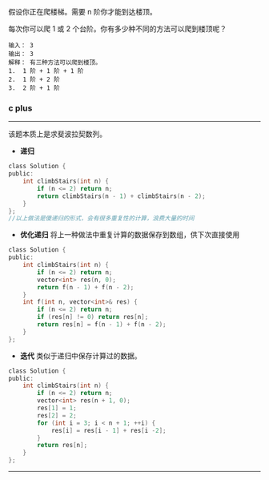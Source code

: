 假设你正在爬楼梯。需要 n 阶你才能到达楼顶。

每次你可以爬 1 或 2 个台阶。你有多少种不同的方法可以爬到楼顶呢？
```
输入： 3
输出： 3
解释： 有三种方法可以爬到楼顶。
1.  1 阶 + 1 阶 + 1 阶
2.  1 阶 + 2 阶
3.  2 阶 + 1 阶
```

### c plus 

***
该题本质上是求斐波拉契数列。
* **递归**
```c
class Solution {
public:
    int climbStairs(int n) {
        if (n <= 2) return n;
        return climbStairs(n - 1) + climbStairs(n - 2);
    }
};
//以上做法是傻递归的形式，会有很多重复性的计算，浪费大量的时间
```

* **优化递归**
  将上一种做法中重复计算的数据保存到数组，供下次直接使用
```c
class Solution {
public:
    int climbStairs(int n) {
        if (n <= 2) return n;
        vector<int> res(n, 0);
        return f(n - 1) + f(n - 2);
    }
    int f(int n, vector<int>& res) {
        if (n <= 2) return n;
        if (res[n] != 0) return res[n];
        return res[n] = f(n - 1) + f(n - 2);
    }
};
```
* **迭代**
  类似于递归中保存计算过的数据。
```c
class Solution {
public:
    int climbStairs(int n) {
        if (n <= 2) return n;
        vector<int> res(n + 1, 0);
        res[1] = 1;
        res[2] = 2;
        for (int i = 3; i < n + 1; ++i) {
            res[i] = res[i - 1] + res[i -2];
        }
        return res[n];
    }
};
```
***